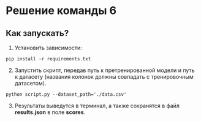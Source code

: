 # Решение команды 6

## Как запускать?

1. Установить зависимости:
```
pip install -r requirements.txt
```
2. Запустить скрипт, передав путь к претренированной модели и путь к датасету (названия колонок должны совпадать с тренировочным датасетом).
```
python script.py --dataset_path='./data.csv'
```
3. Результаты выведутся в терминал, а также сохранятся в файл **results.json** в поле **scores**.
